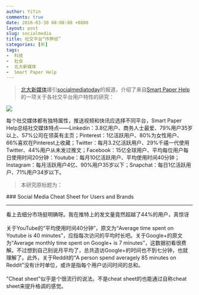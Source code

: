 ```yaml
---
author: YiYin
comments: true
date: 2016-03-30 08:08:08 +0800
layout: post
slug: socialmedia
title: 社交平台“作弊纸”
categories: [听]
tags:
-  科技
-  社会
-  北大新媒体
-  Smart Paper Help
---
```


<div class="quote"> <blockquote>
    	<a href="http://www.looooker.com/archives/25638">北大新媒体</a>援引<a href="http://www.socialmediatoday.com/social-networks/social-platform-audiences-cheat-sheet-infographic">socialmediatoday</a>的报道，介绍了来自<a href="http://www.smartpaperhelp.com/blog/social-media-cheat-sheet-for-users-and-brands">Smart Paper Help</a>的一项关于各社交平台用户特性的研究：
    </blockquote>
</div>

![](http://www.socialmediatoday.com/sites/default/files/adhutchinson/files/social-media-active-users.jpg)

每个社交媒体都有独特属性，推送视频和快讯应选择不同平台，Smart Paper Help总结社交媒体特点——Linkedin：3.8亿用户、商务人士最爱、79%用户35岁以上、57%公司在领英有主页；Pinterest：1亿活跃用户、80%为女性用户、66%喜欢在Pinterest上收藏；Twitter：每月3.2亿活跃用户、29%千禧一代使用Twitter、44%用户从未发过推文；Facebook：15亿全球用户、平均每位用户每日使用时间20分钟：Youtube：每月10亿活跃用户、平均使用时间40分钟；Instagram：每月活跃用户4亿、90%用户35岁以下；Snapchat：每日1亿活跃用户、71%用户34岁以下。

<blockquote>本研究原标题为：</blockquote>
### Social Media Cheat Sheet for Users and Brands
<hr/>
<div class="commentsonquote">
<div class="yiyin">
看上去细分市场挺明确呀。我在推特上的发文量竟然超越了44%的用户，真惊讶<br/><br/>
关于YouTube的“平均使用时间40分钟”，原文为“Average time spent on Youtube is 40 minutes”，应指每次访问的平均时长吧。关于Google+的原文为“Average monthly time spent on Google+ is 7 minutes”，这数据初看很费解。不过想到自己别说月平均了，总共造访Google+的时间也不到七分钟，也就理解了。此外，关于Reddit的“A person spend averagely 85 minutes on Reddit”没有计时单位，或许是指每个用户访问时间的总和。<br/><br/>
"Cheat sheet"似乎是个很流行的说法。不是cheat sheet的也能通过自称cheat sheet来提升格调的感觉。
</div>
</div>

